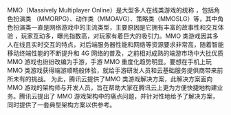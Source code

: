 MMO（Massively Multiplayer Online）是大型多人在线类游戏的统称 ，包括角色扮演类 （MMORPG）、动作类（MMOAVG）、策略类（MMOSLG）等，其中角色扮演类一直是网络游戏中的主流类型，主要原因是它拥有丰富的故事性和交互体验 ，玩家互动多，曝光指数高，对玩家有着巨大的吸引力。MMO 类游戏因其多人在线且实时交互的特点，对后端服务器性能和网络等资源要求非常高，随着智能移动终端性能的不断提升和 4G 网络的普及，之前相对成熟的端游市场中大批优质 MMO 游戏也纷纷改编为手游，手游 MMO 重度化趋势明显。要想在手机上玩 MMO 类游戏获得端游顺畅般体验，就给手游研发人员和云基础服务提供商带来前所未有的挑战。
为此，腾讯云提供了MMO 类游戏解决方案，此解决方案面向 MMO 游戏的架构师与开发人员，旨在帮助大家在腾讯云上更为方便快捷地构建业务。腾讯云提出了 MMO 游戏架构中的痛点问题，并针对性地给予了解决方案，同时提供了一套典型架构方案以供参考。